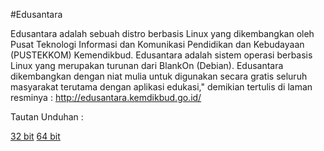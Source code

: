 #Edusantara

Edusantara adalah sebuah distro berbasis Linux yang dikembangkan oleh Pusat Teknologi Informasi dan Komunikasi Pendidikan dan Kebudayaan (PUSTEKKOM) Kemendikbud. Edusantara adalah sistem operasi berbasis Linux yang merupakan turunan dari BlankOn (Debian). Edusantara dikembangkan dengan niat mulia untuk digunakan secara gratis seluruh masyarakat terutama dengan aplikasi edukasi," demikian tertulis di laman resminya : http://edusantara.kemdikbud.go.id/

Tautan Unduhan :

[32 bit](http://edusantara.kemdikbud.go.id/…/edusantara-1.0-desktop-…)
[64 bit](http://edusantara.kemdikbud.go.id/…/edusantara-1.0-desktop-…)
